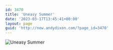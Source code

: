 ```yaml
---
id: 3470
title: 'Uneasy Summer'
date: '2023-03-17T13:45:41+00:00'
layout: page
guid: 'http://new.andydixon.com/?page_id=3470'
---
```


![Uneasy Summer](https://i0.wp.com/assets.g8x2.ldn.idrivee2-23.com/posters/Uneasy%20Summer%2001.jpg?w=1200&ssl=1 "Uneasy Summer")
